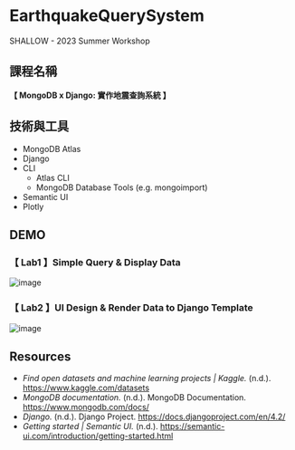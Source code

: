 # EarthquakeQuerySystem
SHALLOW - 2023 Summer Workshop

## 課程名稱
**【 MongoDB x Django: 實作地震查詢系統 】**

## 技術與工具
- MongoDB Atlas
- Django
- CLI
  - Atlas CLI
  - MongoDB Database Tools (e.g. mongoimport)
- Semantic UI
- Plotly

## DEMO
### 【 Lab1 】Simple Query & Display Data
![image](https://github.com/bessyhuang/EarthquakeQuerySystem/assets/42068007/809186ff-8743-4fed-bdd5-60bf56e287ea)

### 【 Lab2 】UI Design & Render Data to Django Template
![image](https://github.com/bessyhuang/EarthquakeQuerySystem/assets/42068007/a06fca6f-84f7-47d3-b278-7030fc63e775)

## Resources
- *Find open datasets and machine learning projects | Kaggle.* (n.d.). https://www.kaggle.com/datasets
- *MongoDB documentation.* (n.d.). MongoDB Documentation. https://www.mongodb.com/docs/ 
- *Django.* (n.d.). Django Project. https://docs.djangoproject.com/en/4.2/
- *Getting started | Semantic UI.* (n.d.). https://semantic-ui.com/introduction/getting-started.html
